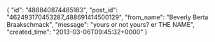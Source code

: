  {
   "id": "488840874485183",
   "post_id": "462493170453287_488691414500129",
   "from_name": "Beverly Berta Braakschmack",
   "message": "yours or not yours? er THE NAME",
   "created_time": "2013-03-06T09:45:32+0000"
 }
